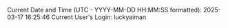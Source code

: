Current Date and Time (UTC - YYYY-MM-DD HH:MM:SS formatted): 2025-03-17 16:25:46
Current User's Login: luckyaiman
